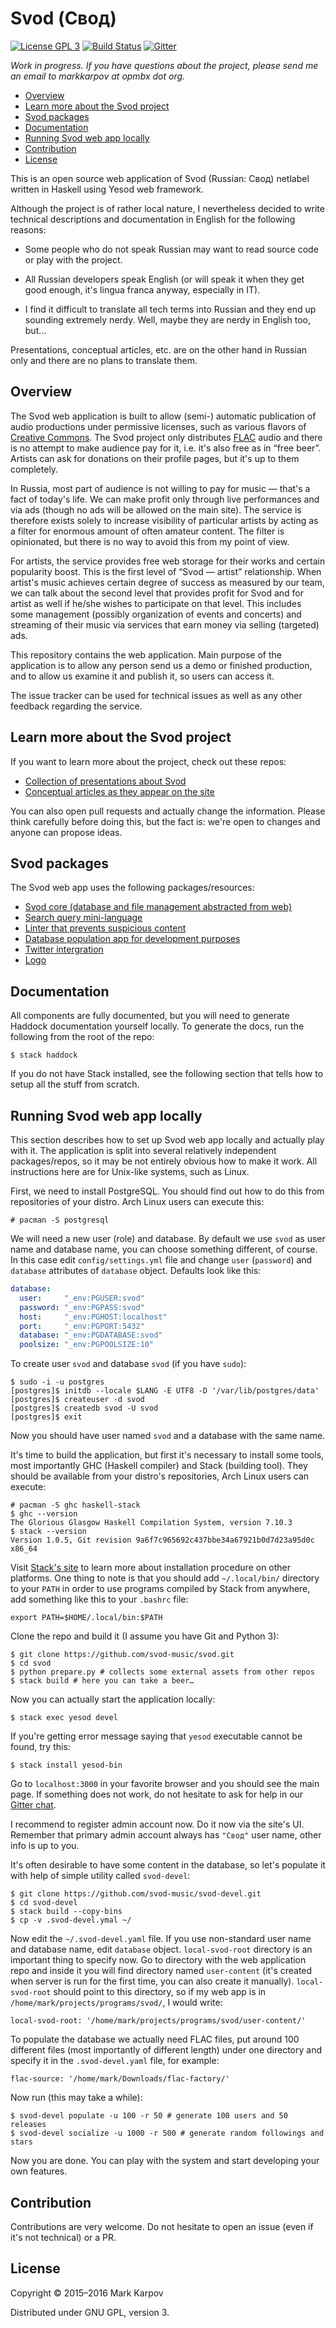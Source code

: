 # Svod (Свод)

[![License GPL 3](https://img.shields.io/badge/license-GPL_3-green.svg)](http://www.gnu.org/licenses/gpl-3.0.txt)
[![Build Status](https://travis-ci.org/svod-music/svod.svg?branch=master)](https://travis-ci.org/svod-music/svod)
[![Gitter](https://badges.gitter.im/svod-music/svod.svg)](https://gitter.im/svod-music/svod?utm_source=badge&utm_medium=badge&utm_campaign=pr-badge)

*Work in progress. If you have questions about the project, please send me
 an email to markkarpov at opmbx dot org.*

* [Overview](#overview)
* [Learn more about the Svod project](#learn-more-about-the-svod-project)
* [Svod packages](#svod-packages)
* [Documentation](#documentation)
* [Running Svod web app locally](#running-svod-web-app-locally)
* [Contribution](#contribution)
* [License](#license)

This is an open source web application of Svod (Russian: Свод) netlabel
written in Haskell using Yesod web framework.

Although the project is of rather local nature, I nevertheless decided to
write technical descriptions and documentation in English for the following
reasons:

* Some people who do not speak Russian may want to read source code or play
  with the project.

* All Russian developers speak English (or will speak it when they get good
  enough, it's lingua franca anyway, especially in IT).

* I find it difficult to translate all tech terms into Russian and they end
  up sounding extremely nerdy. Well, maybe they are nerdy in English too,
  but…

Presentations, conceptual articles, etc. are on the other hand in Russian
only and there are no plans to translate them.

## Overview

The Svod web application is built to allow (semi-) automatic publication of
audio productions under permissive licenses, such as various flavors of
[Creative Commons](https://creativecommons.org/). The Svod project only
distributes [FLAC](https://xiph.org/flac/) audio and there is no attempt to
make audience pay for it, i.e. it's also free as in “free beer”. Artists can
ask for donations on their profile pages, but it's up to them completely.

In Russia, most part of audience is not willing to pay for music — that's a
fact of today's life. We can make profit only through live performances and
via ads (though no ads will be allowed on the main site). The service is
therefore exists solely to increase visibility of particular artists by
acting as a filter for enormous amount of often amateur content. The filter
is opinionated, but there is no way to avoid this from my point of view.

For artists, the service provides free web storage for their works and
certain popularity boost. This is the first level of “Svod — artist”
relationship. When artist's music achieves certain degree of success as
measured by our team, we can talk about the second level that provides
profit for Svod and for artist as well if he/she wishes to participate on
that level. This includes some management (possibly organization of events
and concerts) and streaming of their music via services that earn money via
selling (targeted) ads.

This repository contains the web application. Main purpose of the
application is to allow any person send us a demo or finished production,
and to allow us examine it and publish it, so users can access it.

The issue tracker can be used for technical issues as well as any other
feedback regarding the service.

## Learn more about the Svod project

If you want to learn more about the project, check out these repos:

* [Collection of presentations about Svod](https://github.com/svod-music/presentations)
* [Conceptual articles as they appear on the site](https://github.com/svod-music/svod-concepts)

You can also open pull requests and actually change the information. Please
think carefully before doing this, but the fact is: we're open to changes
and anyone can propose ideas.

## Svod packages

The Svod web app uses the following packages/resources:

* [Svod core (database and file management abstracted from web)](https://github.com/svod-music/svod-core)
* [Search query mini-language](https://github.com/svod-music/svod-search)
* [Linter that prevents suspicious content](https://github.com/svod-music/svod-lint)
* [Database population app for development purposes](https://github.com/svod-music/svod-devel)
* [Twitter intergration](https://github.com/svod-music/twitter-integration)
* [Logo](https://github.com/svod-music/svod-logo)

## Documentation

All components are fully documented, but you will need to generate Haddock
documentation yourself locally. To generate the docs, run the following from
the root of the repo:

```
$ stack haddock
```

If you do not have Stack installed, see the following section that tells how
to setup all the stuff from scratch.

## Running Svod web app locally

This section describes how to set up Svod web app locally and actually play
with it. The application is split into several relatively independent
packages/repos, so it may be not entirely obvious how to make it work. All
instructions here are for Unix-like systems, such as Linux.

First, we need to install PostgreSQL. You should find out how to do this
from repositories of your distro. Arch Linux users can execute this:

```
# pacman -S postgresql
```

We will need a new user (role) and database. By default we use `svod` as
user name and database name, you can choose something different, of course.
In this case edit `config/settings.yml` file and change `user` (`password`)
and `database` attributes of `database` object. Defaults look like this:

```yaml
database:
  user:     "_env:PGUSER:svod"
  password: "_env:PGPASS:svod"
  host:     "_env:PGHOST:localhost"
  port:     "_env:PGPORT:5432"
  database: "_env:PGDATABASE:svod"
  poolsize: "_env:PGPOOLSIZE:10"
```

To create user `svod` and database `svod` (if you have `sudo`):

```
$ sudo -i -u postgres
[postgres]$ initdb --locale $LANG -E UTF8 -D '/var/lib/postgres/data'
[postgres]$ createuser -d svod
[postgres]$ createdb svod -U svod
[postgres]$ exit
```

Now you should have user named `svod` and a database with the same name.

It's time to build the application, but first it's necessary to install some
tools, most importantly GHC (Haskell compiler) and Stack (building tool).
They should be available from your distro's repositories, Arch Linux users
can execute:

```
# pacman -S ghc haskell-stack
$ ghc --version
The Glorious Glasgow Haskell Compilation System, version 7.10.3
$ stack --version
Version 1.0.5, Git revision 9a6f7c965692c437bbe34a67921b0d7d23a95d0c x86_64
```

Visit
[Stack's site](http://docs.haskellstack.org/en/stable/install_and_upgrade/)
to learn more about installation procedure on other platforms. One thing to
note is that you should add `~/.local/bin/` directory to your `PATH` in
order to use programs compiled by Stack from anywhere, add something like
this to your `.bashrc` file:

```
export PATH=$HOME/.local/bin:$PATH
```

Clone the repo and build it (I assume you have Git and Python 3):

```
$ git clone https://github.com/svod-music/svod.git
$ cd svod
$ python prepare.py # collects some external assets from other repos
$ stack build # here you can take a beer…
```

Now you can actually start the application locally:

```
$ stack exec yesod devel
```

If you're getting error message saying that `yesod` executable cannot be
found, try this:

```
$ stack install yesod-bin
```

Go to `localhost:3000` in your favorite browser and you should see the main
page. If something does not work, do not hesitate to ask for help in our
[Gitter chat](https://gitter.im/svod-music/svod).

I recommend to register admin account now. Do it now via the site's UI.
Remember that primary admin account always has `"Свод"` user name, other
info is up to you.

It's often desirable to have some content in the database, so let's populate
it with help of simple utility called `svod-devel`:

```
$ git clone https://github.com/svod-music/svod-devel.git
$ cd svod-devel
$ stack build --copy-bins
$ cp -v .svod-devel.ymal ~/
```

Now edit the `~/.svod-devel.yaml` file. If you use non-standard user name
and database name, edit `database` object. `local-svod-root` directory is an
important thing to specify now. Go to directory with the web application
repo and inside it you will find directory named `user-content` (it's
created when server is run for the first time, you can also create it
manually). `local-svod-root` should point to this directory, so if my web
app is in `/home/mark/projects/programs/svod/`, I would write:

```
local-svod-root: '/home/mark/projects/programs/svod/user-content/'
```

To populate the database we actually need FLAC files, put around 100
different files (most importantly of different length) under one directory
and specify it in the `.svod-devel.yaml` file, for example:

```
flac-source: '/home/mark/Downloads/flac-factory/'
```

Now run (this may take a while):

```
$ svod-devel populate -u 100 -r 50 # generate 100 users and 50 releases
$ svod-devel socialize -u 1000 -r 500 # generate random followings and stars
```

Now you are done. You can play with the system and start developing your own
features.

## Contribution

Contributions are very welcome. Do not hesitate to open an issue (even if
it's not technical) or a PR.

## License

Copyright © 2015–2016 Mark Karpov

Distributed under GNU GPL, version 3.
